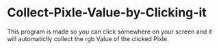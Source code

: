 # Collect-Pixle-Value-by-Clicking-it
This program is made so you can click somewhere on your screen and it will automaticlly collect the rgb Value of the clicked Pixle.
